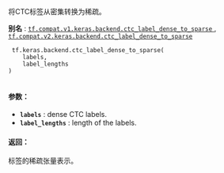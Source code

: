 将CTC标签从密集转换为稀疏。

**别名** : [ `tf.compat.v1.keras.backend.ctc_label_dense_to_sparse` ](/api_docs/python/tf/keras/backend/ctc_label_dense_to_sparse), [ `tf.compat.v2.keras.backend.ctc_label_dense_to_sparse` ](/api_docs/python/tf/keras/backend/ctc_label_dense_to_sparse)

```
 tf.keras.backend.ctc_label_dense_to_sparse(
    labels,
    label_lengths
)
 
```

#### 参数：
- **`labels`** : dense CTC labels.
- **`label_lengths`** : length of the labels.


#### 返回：
标签的稀疏张量表示。

